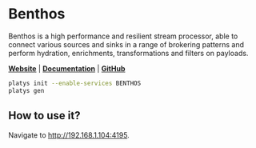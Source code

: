 # Benthos

Benthos is a high performance and resilient stream processor, able to connect various sources and sinks in a range of brokering patterns and perform hydration, enrichments, transformations and filters on payloads.

**[Website](https://www.benthos.dev/)** | **[Documentation](https://www.benthos.dev/docs/about)** | **[GitHub](https://github.com/benthosdev/benthos)**

```bash
platys init --enable-services BENTHOS
platys gen
```

## How to use it?

Navigate to <http://192.168.1.104:4195>.
